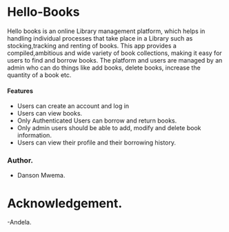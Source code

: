 # Hello-Books

Hello books is an online Library management platform, which helps in handling individual processes that take place in a Library such as stocking,tracking and renting of books. This app provides a compiled,ambitious and wide variety of book collections, making it easy for users to find and borrow books. The platform and users are managed by an admin who can do things like add books, delete books, increase the quantity of a book etc.


#### Features

* Users can create an account and log in
* Users can view books.
* Only Authenticated Users can borrow and return books.
* Only admin users should be able to add, modify and delete book information.
* Users can view their profile and their borrowing history.

### Author.
- Danson Mwema.

# Acknowledgement.
-Andela.

